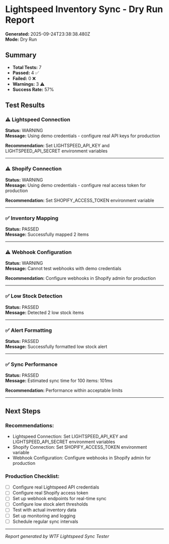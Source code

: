 # Lightspeed Inventory Sync - Dry Run Report

**Generated:** 2025-09-24T23:38:38.480Z  
**Mode:** Dry Run

## Summary

- **Total Tests:** 7
- **Passed:** 4 ✅
- **Failed:** 0 ❌
- **Warnings:** 3 ⚠️
- **Success Rate:** 57%

## Test Results

### ⚠️ Lightspeed Connection

**Status:** WARNING  
**Message:** Using demo credentials - configure real API keys for production

**Recommendation:** Set LIGHTSPEED_API_KEY and LIGHTSPEED_API_SECRET environment variables



---
### ⚠️ Shopify Connection

**Status:** WARNING  
**Message:** Using demo credentials - configure real access token for production

**Recommendation:** Set SHOPIFY_ACCESS_TOKEN environment variable



---
### ✅ Inventory Mapping

**Status:** PASSED  
**Message:** Successfully mapped 2 items





---
### ⚠️ Webhook Configuration

**Status:** WARNING  
**Message:** Cannot test webhooks with demo credentials

**Recommendation:** Configure webhooks in Shopify admin for production



---
### ✅ Low Stock Detection

**Status:** PASSED  
**Message:** Detected 2 low stock items





---
### ✅ Alert Formatting

**Status:** PASSED  
**Message:** Successfully formatted low stock alert





---
### ✅ Sync Performance

**Status:** PASSED  
**Message:** Estimated sync time for 100 items: 101ms

**Recommendation:** Performance within acceptable limits



---

## Next Steps




### Recommendations:
- Lightspeed Connection: Set LIGHTSPEED_API_KEY and LIGHTSPEED_API_SECRET environment variables
- Shopify Connection: Set SHOPIFY_ACCESS_TOKEN environment variable
- Webhook Configuration: Configure webhooks in Shopify admin for production


### Production Checklist:
- [ ] Configure real Lightspeed API credentials
- [ ] Configure real Shopify access token  
- [ ] Set up webhook endpoints for real-time sync
- [ ] Configure low stock alert thresholds
- [ ] Test with actual inventory data
- [ ] Set up monitoring and logging
- [ ] Schedule regular sync intervals

---

*Report generated by WTF Lightspeed Sync Tester*